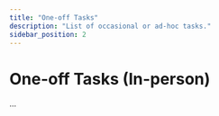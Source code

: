 ```yaml
---
title: "One-off Tasks"
description: "List of occasional or ad-hoc tasks."
sidebar_position: 2
---
```


# One-off Tasks (In-person)

...
